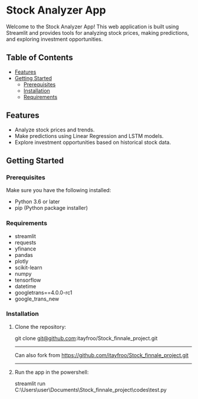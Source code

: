 # Stock Analyzer App

Welcome to the Stock Analyzer App! This web application is built using Streamlit and provides tools for analyzing stock prices, making predictions, and exploring investment opportunities.

## Table of Contents

- [Features](#features)
- [Getting Started](#getting-started)
  - [Prerequisites](#prerequisites)
  - [Installation](#installation)
  - [Requirements](#Requirements)


## Features

- Analyze stock prices and trends.
- Make predictions using Linear Regression and LSTM models.
- Explore investment opportunities based on historical stock data.

## Getting Started

### Prerequisites

Make sure you have the following installed:

- Python 3.6 or later
- pip (Python package installer)

### Requirements
- streamlit
- requests
- yfinance
- pandas
- plotly
- scikit-learn
- numpy
- tensorflow
- datetime
- googletrans==4.0.0-rc1
- google_trans_new



### Installation

1. Clone the repository:

   git clone git@github.com:itayfroo/Stock_finnale_project.git

   *****************************************************************
   Can also fork from https://github.com/itayfroo/Stock_finnale_project.git
   *****************************************************************
   
2. Run the app in the powershell:

    streamlit run C:\Users\user\Documents\Stock_finnale_project\codes\test.py

